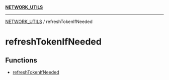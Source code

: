 [**NETWORK_UTILS**](../README.md)

***

[NETWORK_UTILS](../README.md) / refreshTokenIfNeeded

# refreshTokenIfNeeded

## Functions

- [refreshTokenIfNeeded](functions/refreshTokenIfNeeded.md)
